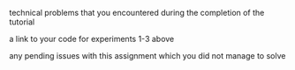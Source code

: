 technical problems that you encountered during the completion of the tutorial

a link to your code for experiments 1-3 above

any pending issues with this assignment which you did not manage to solve
